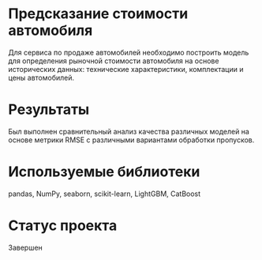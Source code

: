 # Предсказание стоимости автомобиля
Для сервиса по продаже автомобилей необходимо построить модель для определения рыночной стоимости автомобиля на основе исторических данных: технические характеристики, комплектации и цены автомобилей.

# Результаты
Был выполнен сравнительный анализ качества различных моделей на основе метрики RMSE с различными вариантами обработки пропусков.

# Используемые библиотеки
pandas, NumPy, seaborn, scikit-learn, LightGBM, CatBoost

# Статус проекта
Завершен
